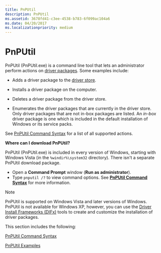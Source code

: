 ```yaml
---
title: PnPUtil
description: PnPUtil
ms.assetid: 3678fd41-c3ee-4538-b783-6f099ac104a6
ms.date: 04/20/2017
ms.localizationpriority: medium
---
```


# PnPUtil


PnPUtil (PnPUtil.exe) is a command line tool that lets an administrator perform actions on [driver packages](../install/driver-packages.md).  Some examples include:

-   Adds a driver package to the [driver store](../install/driver-store.md).

-   Installs a driver package on the computer.

-   Deletes a driver package from the driver store.

-   Enumerates the driver packages that are currently in the driver store. Only driver packages that are not in-box packages are listed. An *in-box* driver package is one which is included in the default installation of Windows or its service packs.

See [PnPUtil Command Syntax](pnputil-command-syntax.md) for a list of all supported actions.

**Where can I download PnPUtil?**

PnPUtil (PnPUtil.exe) is included in every version of Windows, starting with Windows Vista (in the `%windir%\system32` directory). There isn't a separate PnPUtil download package.

- Open a **Command Prompt** window (**Run as administrator**).
- Type `pnputil /?` to view command options. See [**PnPUtil Command Syntax**](pnputil-command-syntax.md) for more information.

> [!NOTE]
> PnPUtil is supported on Windows Vista and later versions of Windows. PnPUtil is not available for Windows XP, however, you can use the [Driver Install Frameworks (DIFx)](https://docs.microsoft.com/windows-hardware/drivers/install/difx-guidelines) tools to create and customize the installation of driver packages.

This section includes the following:

[PnPUtil Command Syntax](pnputil-command-syntax.md)

[PnPUtil Examples](pnputil-examples.md)

